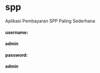 # spp
Aplikasi Pembayaran SPP Paling Sederhana

#### username:
#### admin
#### password:
#### admin
